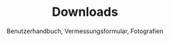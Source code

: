 ---
layout: downloads

lang: de
namespace: downloads
permalink: /de/downloads/

categories: support

title: Downloads
subtitle: Benutzerhandbuch, Vermessungsformular, Fotografien

hero-image: material-0527.jpg
hero-style:
---